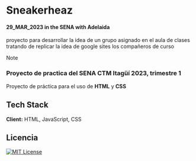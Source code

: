 # Sneakerheaz

####  29_MAR_2023 in the SENA with Adelaida

proyecto para desarrollar la idea de un grupo asignado en el aula de clases tratando de replicar la idea de google sites 
los compañeros de curso


> [!Note]
> ### Proyecto de practica del SENA CTM Itagüí 2023, trimestre 1
> Proyecto de práctica para el uso de **HTML** y **CSS** 


## Tech Stack

**Client:** HTML, JavaScript, CSS


## Licencia

[![MIT License](https://img.shields.io/badge/License-MIT-green.svg)](https://choosealicense.com/licenses/mit/)

